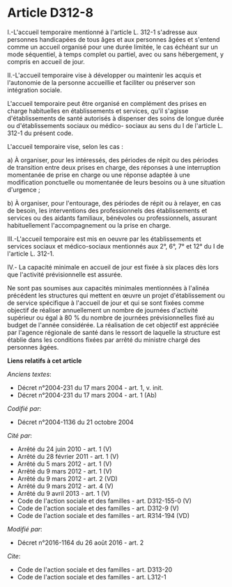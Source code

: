 # Article D312-8

I.-L'accueil temporaire mentionné à l'article L. 312-1 s'adresse aux personnes handicapées de tous âges et aux personnes
âgées et s'entend comme un accueil organisé pour une durée limitée, le cas échéant sur un mode séquentiel, à temps complet ou
partiel, avec ou sans hébergement, y compris en accueil de jour. 

II.-L'accueil temporaire vise à développer ou maintenir les acquis et l'autonomie de la personne accueillie et faciliter ou
préserver son intégration sociale. 

L'accueil temporaire peut être organisé en complément des prises en charge habituelles en établissements et services, qu'il
s'agisse d'établissements de santé autorisés à dispenser des soins de longue durée ou d'établissements sociaux ou médico-
sociaux au sens du I de l'article L. 312-1 du présent code. 

L'accueil temporaire vise, selon les cas : 

a) À organiser, pour les intéressés, des périodes de répit ou des périodes de transition entre deux prises en charge, des
réponses à une interruption momentanée de prise en charge ou une réponse adaptée à une modification ponctuelle ou momentanée
de leurs besoins ou à une situation d'urgence ; 

b) À organiser, pour l'entourage, des périodes de répit ou à relayer, en cas de besoin, les interventions des professionnels
des établissements et services ou des aidants familiaux, bénévoles ou professionnels, assurant habituellement
l'accompagnement ou la prise en charge. 

III.-L'accueil temporaire est mis en oeuvre par les établissements et services sociaux et médico-sociaux mentionnés aux 2°,
6°, 7° et 12° du I de l'article L. 312-1. 

IV.- La capacité minimale en accueil de jour est fixée à six places dès lors que l'activité prévisionnelle est assurée. 

Ne sont pas soumises aux capacités minimales mentionnées à l'alinéa précédent les structures qui mettent en œuvre un projet
d'établissement ou de service spécifique à l'accueil de jour et qui se sont fixées comme objectif de réaliser annuellement un
nombre de journées d'activité supérieur ou égal à 80 % du nombre de journées prévisionnelles fixé au budget de l'année
considérée. La réalisation de cet objectif est appréciée par l'agence régionale de santé dans le ressort de laquelle la
structure est établie dans les conditions fixées par arrêté du ministre chargé des personnes âgées.

**Liens relatifs à cet article**

_Anciens textes_:

  - Décret n°2004-231 du 17 mars 2004 - art. 1, v. init.
  - Décret n°2004-231 du 17 mars 2004 - art. 1 (Ab)

_Codifié par_:

  - Décret n°2004-1136 du 21 octobre 2004

_Cité par_:

  - Arrêté du 24 juin 2010 - art. 1 (V)
  - Arrêté du 28 février 2011 - art. 1 (V)
  - Arrêté du 5 mars 2012 - art. 1 (V)
  - Arrêté du 9 mars 2012 - art. 1 (V)
  - Arrêté du 9 mars 2012 - art. 2 (VD)
  - Arrêté du 9 mars 2012 - art. 4 (V)
  - Arrêté du 9 avril 2013 - art. 1 (V)
  - Code de l'action sociale et des familles - art. D312-155-0 (V)
  - Code de l'action sociale et des familles - art. D312-9 (V)
  - Code de l'action sociale et des familles - art. R314-194 (VD)

_Modifié par_:

  - Décret n°2016-1164 du 26 août 2016 - art. 2

_Cite_:

  - Code de l'action sociale et des familles - art. D313-20
  - Code de l'action sociale et des familles - art. L312-1
